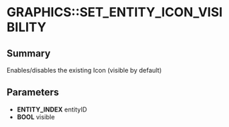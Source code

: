 # GRAPHICS::SET_ENTITY_ICON_VISIBILITY

## Summary
Enables/disables the existing Icon (visible by default)

## Parameters
* **ENTITY_INDEX** entityID
* **BOOL** visible